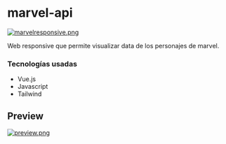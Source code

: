 # marvel-api

[![marvelresponsive.png](https://i.postimg.cc/NjpB5Pvg/marvelresponsive.png)](https://postimg.cc/tsZLckgf)

Web responsive que permite visualizar data de los personajes de marvel.

### Tecnologías usadas

- Vue.js
- Javascript
- Tailwind

## Preview
[![preview.png](https://i.postimg.cc/RC2DTrzP/preview.png)](https://postimg.cc/K4rfZHjL)